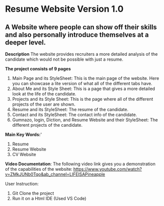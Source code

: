 # Resume Website Version 1.0

## A Website where people can show off their skills and also personally introduce themselves at a deeper level.

**Description** 
The website provides recruiters a more detailed analysis of the candidate which would not be possible with just a resume.

**The project consists of 9 pages**
1) Main Page and its StyleSheet: This is the main page of the website. Here you can showcase a lite version of what all of the different tabs have.
2) About Me and its Style Sheet: This is a page that gives a more detailed look at the life of the candidate.
3) Projects and its Style Sheet: This is the page where all of the different projects of the user are shown.
4) Resume and its StyleSheet: The resume of the candidate.
5) Contact and its StyleSheet: The contact info of the candidate.
6) Gumnazo, login, Diction, and Resume Website and their StyleSheet: The different projects of the candidate. 

**Main Key Words:**'
1) Resume
2) Resume Website
3) CV Website


**Video Documentation**:
The following video link gives you a demonstration of the capabilities of the website:
https://www.youtube.com/watch?v=ZMkJUNb0Tqo&ab_channel=LIFEISAPineapple


User Instruction:
1) Git Clone the project
2) Run it on a Html IDE (Used VS Code)
